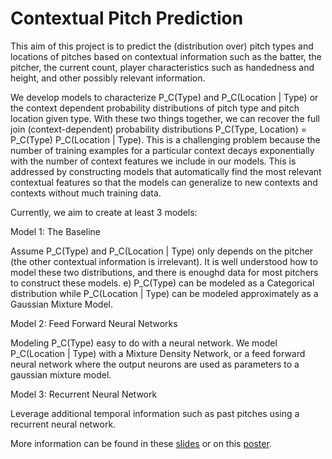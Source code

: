 # Contextual Pitch Prediction 

This aim of this project is to predict the (distribution over) pitch types and locations of pitches based on contextual information such as the batter, the pitcher, the current count, player characteristics such as handedness and height, and other possibly relevant information.  

We develop models to characterize P_C(Type) and P_C(Location | Type) or the context dependent probability distributions of pitch type and pitch location given type.  With these two things together, we can recover the full join (context-dependent) probability distributions P_C(Type, Location) = P_C(Type) P_C(Location | Type).  This is a challenging problem because the number of training examples for a particular context decays exponentially with the number of context features we include in our models.  This is addressed by constructing models that automatically find the most relevant contextual features so that the models can generalize to new contexts and contexts without much training data.

Currently, we aim to create at least 3 models:

Model 1: The Baseline

Assume P_C(Type) and P_C(Location | Type) only depends on the pitcher (the other contextual information is irrelevant).  It is well understood how to model these two distributions, and there is enoughd data for most pitchers to construct these models. e) P_C(Type) can be modeled as a Categorical distribution while P_C(Location | Type) can be modeled approximately as a Gaussian Mixture Model.  

Model 2: Feed Forward Neural Networks

Modeling P_C(Type) easy to do with a neural network.  We model P_C(Location | Type) with a Mixture Density Network, or a feed forward neural network where the output neurons are used as parameters to a gaussian mixture model.  

Model 3: Recurrent Neural Network

Leverage additional temporal information such as past pitches using a recurrent neural network.


More information can be found in these [slides](https://docs.google.com/presentation/d/1AwiTHp89OIioVCS9c_Y6mDCBYJC9exFepivH6TePBBk/edit?usp=sharing) or on this [poster](https://docs.google.com/presentation/d/1rEd6RQB1YqbpZqE083pKtQLFnA8uZtbf5K5afWQ5k1U/pub?start=false&loop=false&delayms=3000).

